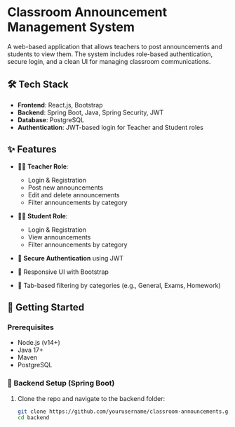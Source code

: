 # Classroom Announcement Management System

A web-based application that allows teachers to post announcements and students to view them. The system includes role-based authentication, secure login, and a clean UI for managing classroom communications.

## 🛠 Tech Stack

- **Frontend**: React.js, Bootstrap
- **Backend**: Spring Boot, Java, Spring Security, JWT
- **Database**: PostgreSQL
- **Authentication**: JWT-based login for Teacher and Student roles

## ✨ Features

- 👩‍🏫 **Teacher Role**:
  - Login & Registration
  - Post new announcements
  - Edit and delete announcements
  - Filter announcements by category

- 👨‍🎓 **Student Role**:
  - Login & Registration
  - View announcements
  - Filter announcements by category

- 🔐 **Secure Authentication** using JWT
- 🎨 Responsive UI with Bootstrap
- 📂 Tab-based filtering by categories (e.g., General, Exams, Homework)

## 🚀 Getting Started

### Prerequisites

- Node.js (v14+)
- Java 17+
- Maven
- PostgreSQL

### 🔧 Backend Setup (Spring Boot)

1. Clone the repo and navigate to the backend folder:
   ```bash
   git clone https://github.com/yourusername/classroom-announcements.git
   cd backend
